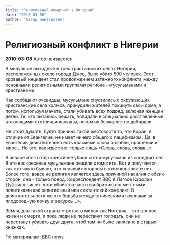 ```yaml
---
title: "Религиозный конфликт в Нигерии"
date: "2010-03-08"
author: "Автор неизвестен"
---
```


# Религиозный конфликт в Нигерии

**2010-03-08** Автор неизвестен

В минувшие выходные в трех христианских селах Нигерии, расположенных около города Джос, было убито 500 человек. Этот кровавый инцидент стал продолжением затяжного конфликта между основными религиозными группами региона - мусульманами и христианами.

Как сообщают очевидцы, мусульмане спустились с окружающих христианские села холмов, принудили жителей покинуть свои дома, а потом, используя мачете, стали убивать всех подряд, включая женщин детей. Те, кто пытались бежать, попадали в специально расставленные атакующими охотничьи капканы, потом их безжалостно добивали.

Не стоит думать, будто причина такой жестокости то, что Коран, в отличие от Евангелие, не имеет ничего общего с пацифизмом. Да, в Евангелии действительно есть красивые слова о любви, прощении и мире... Но это, как известно, только лишь «Слова, слова, слова...»

В январе этого года христиане убили сотни мусульман из соседних сел. В это воскресенье мусульмане решили отомстить. Вот и получается, как это часто бывает, что «правой» стороны в этом конфликте нет. Более того, вовсе не религия является здесь причиной насилия с обеих сторон, она - только повод. Корреспондент BBC в Лагосе Кэролин Дуффилд пишет: «эти убийства часто изображаются местными политиками как религиозный или сектантский конфликт. В действительности же это борьба между этническими группами за плодородную почву и ресурсы...».

Земля, для такой страны «третьего мира» как Нигерия, - это вопрос жизни и смерти, и пока люди не перестанут голодать, они не перестанут убивать друг друга, чтоб там ни было записано в старых книжках.

По материалам: BBC news
